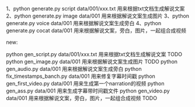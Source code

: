 1、python generate.py script data/001/xxx.txt 用来根据txt文档生成解说文案
2、python generate.py image data/001 用来根据解说文案生成图片
3、python generate.py voice data/001 用来根据解说文案生成旁白
4、python generate.py cocat data/001 用来根据解说文案，旁白，图片，一起组合成视频






new:

python gen_script.py data/001/xxx.txt 用来根据txt文档生成解说文案 TODO
python gen_image.py data/001 用来根据解说文案生成图片 TODO
python gen_audio.py data/001 用来根据解说文案生成旁白
python fix_timestamps_banch.py data/001 用来修复字幕时间戳
python gen_first_video.py data/001 用来生成第一个narration的视频
python gen_ass.py data/001 用来生成字幕带时间戳文件
python gen_video.py data/001 用来根据解说文案，旁白，图片，一起组合成视频 TODO